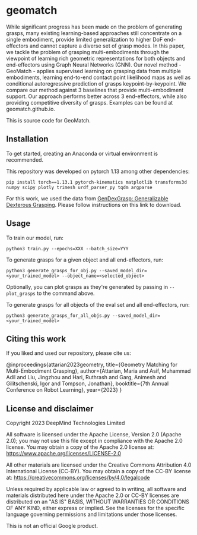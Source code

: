 # geomatch

While significant progress has been made on the problem of generating grasps, many existing learning-based approaches still concentrate on a single embodiment, provide limited generalization to higher DoF end-effectors and cannot capture a diverse set of grasp modes. In this paper, we tackle the problem of grasping multi-embodiments through the viewpoint of learning rich geometric representations for both objects and end-effectors using Graph Neural Networks (GNN). Our novel method - GeoMatch - applies supervised learning on grasping data from multiple embodiments, learning end-to-end contact point likelihood maps as well as conditional autoregressive prediction of grasps keypoint-by-keypoint. We compare our method against 3 baselines that provide multi-embodiment support. Our approach performs better across 3 end-effectors, while also providing competitive diversity of grasps. Examples can be found at geomatch.github.io.

This is source code for GeoMatch.

## Installation

To get started, creating an Anaconda or virtual environment is recommended.

This repository was developed on pytorch 1.13 among other dependencies:

```pip install torch==1.13.1 pytorch-kinematics matplotlib transforms3d numpy scipy plotly trimesh urdf_parser_py tqdm argparse```

For this work, we used the data from [GenDexGrasp: Generalizable Dexterous Grasping](https://github.com/tengyu-liu/GenDexGrasp/tree/main). Please follow instructions on this link to download.

## Usage

To train our model, run:

```python3 train.py --epochs=XXX --batch_size=YYY```

To generate grasps for a given object and all end-effectors, run:

```python3 generate_grasps_for_obj.py --saved_model_dir=<your_trained_model> --object_name=<selected_object>```

Optionally, you can plot grasps as they're generated by passing in `--plot_grasps` to the command above.

To generate grasps for all objects of the eval set and all end-effectors, run:

```python3 generate_grasps_for_all_objs.py --saved_model_dir=<your_trained_model>```


## Citing this work

If you liked and used our repository, please cite us:

@inproceedings{attarian2023geometry,
  title={Geometry Matching for Multi-Embodiment Grasping},
  author={Attarian, Maria and Asif, Muhammad Adil and Liu, Jingzhou and Hari, Ruthrash and Garg, Animesh and Gilitschenski, Igor and Tompson, Jonathan},
  booktitle={7th Annual Conference on Robot Learning},
  year={2023}
}
## License and disclaimer

Copyright 2023 DeepMind Technologies Limited

All software is licensed under the Apache License, Version 2.0 (Apache 2.0);
you may not use this file except in compliance with the Apache 2.0 license.
You may obtain a copy of the Apache 2.0 license at:
https://www.apache.org/licenses/LICENSE-2.0

All other materials are licensed under the Creative Commons Attribution 4.0
International License (CC-BY). You may obtain a copy of the CC-BY license at:
https://creativecommons.org/licenses/by/4.0/legalcode

Unless required by applicable law or agreed to in writing, all software and
materials distributed here under the Apache 2.0 or CC-BY licenses are
distributed on an "AS IS" BASIS, WITHOUT WARRANTIES OR CONDITIONS OF ANY KIND,
either express or implied. See the licenses for the specific language governing
permissions and limitations under those licenses.

This is not an official Google product.
